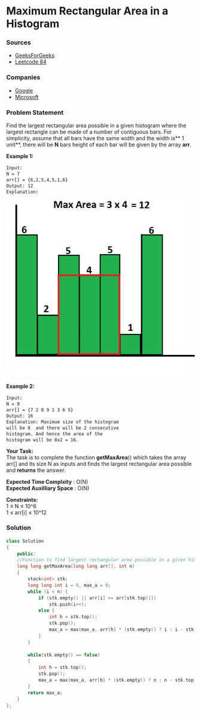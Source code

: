 # Maximum Rectangular Area in a Histogram

### Sources

* [GeeksForGeeks](https://practice.geeksforgeeks.org/problems/maximum-rectangular-area-in-a-histogram-1587115620/1#)
* [Leetcode 84](https://leetcode.com/problems/largest-rectangle-in-histogram/)

### Companies

* [Google](../../company-based-lists/google.md)
* [Microsoft](../../company-based-lists/microsoft.md)

### Problem Statement

Find the largest rectangular area possible in a given histogram where the largest rectangle can be made of a number of contiguous bars. For simplicity, assume that all bars have the same width and the width is** 1 unit**, there will be **N** bars height of each bar will be given by the array **arr**.

**Example 1:**

```
Input:
N = 7
arr[] = {6,2,5,4,5,1,6}
Output: 12
Explanation: 

```

![](<../../.gitbook/assets/image (56).png>)

**Example 2:**

```
Input:
N = 8
arr[] = {7 2 8 9 1 3 6 5}
Output: 16
Explanation: Maximum size of the histogram 
will be 8  and there will be 2 consecutive 
histogram. And hence the area of the 
histogram will be 8x2 = 16.
```

**Your Task:**\
The task is to complete the function **getMaxArea**() which takes the array arr\[] and its size N as inputs and finds the largest rectangular area possible and **returns** the answer.

**Expected Time Complxity** : O(N)\
**Expected Auxilliary Space** : O(N)

**Constraints:**\
1 ≤ N ≤ 10^6\
1 ≤ arr\[i] ≤ 10^12

### **Solution**

```cpp
class Solution
{
    public:
    //Function to find largest rectangular area possible in a given histogram.
    long long getMaxArea(long long arr[], int n)
    {
        stack<int> stk;
        long long int i = 0, max_a = 0;
        while (i < n) {
            if (stk.empty() || arr[i] >= arr[stk.top()]) 
                stk.push(i++);
            else {
                int h = stk.top();
                stk.pop();
                max_a = max(max_a, arr[h] * (stk.empty() ? i : i - stk.top() - 1));
            }
        }
        
        while(stk.empty() == false)
        {
            int h = stk.top();
            stk.pop();
            max_a = max(max_a, arr[h] * (stk.empty() ? n : n - stk.top() - 1));           
        }
        return max_a;       
    }
};
```
